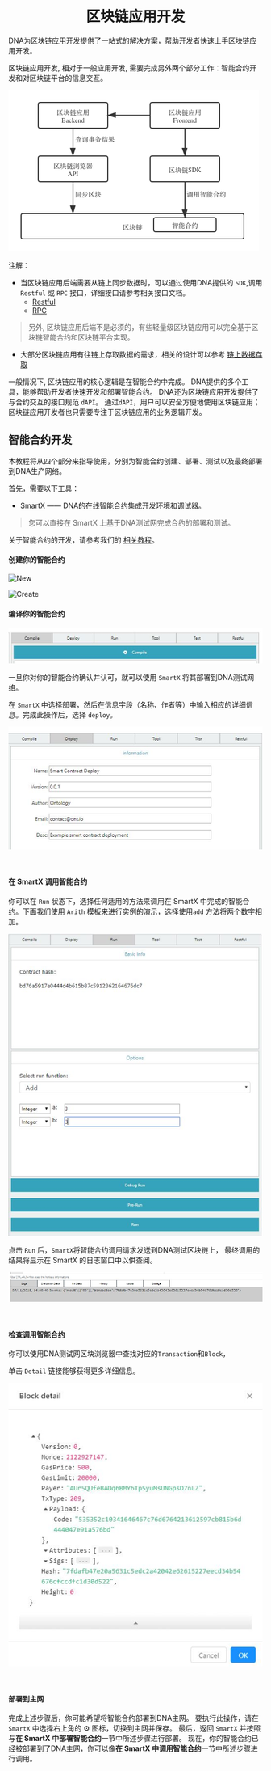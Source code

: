 <h1 align="center">区块链应用开发</h1>

DNA为区块链应用开发提供了一站式的解决方案，帮助开发者快速上手区块链应用开发。

区块链应用开发, 相对于一般应用开发, 需要完成另外两个部分工作：智能合约开发和对区块链平台的信息交互。

![dapp-development](./dapp-dev-cn.png)

注解：

* 当区块链应用后端需要从链上同步数据时，可以通过使用DNA提供的 ```SDK```,调用 ```Restful``` 或 ```RPC``` 接口，详细接口请参考相关接口文档。
  * [Restful](cli/06-restful-specification.md) 
  * [RPC](cli/05-rpc-specification.md)
> 另外, 区块链应用后端不是必须的，有些轻量级区块链应用可以完全基于区块链智能合约和区块链平台实现。

* 大部分区块链应用有往链上存取数据的需求，相关的设计可以参考 [链上数据存取](07-deposit-certificate.md)


一般情况下, 区块链应用的核心逻辑是在智能合约中完成。
DNA提供的多个工具，能够帮助开发者快速开发和部署智能合约。
DNA还为区块链应用开发提供了与合约交互的接口规范 ```dAPI```。
通过```dAPI```，用户可以安全方便地使用区块链应用；区块链应用开发者也只需要专注于区块链应用的业务逻辑开发。

## 智能合约开发

本教程将从四个部分来指导使用，分别为智能合约创建、部署、测试以及最终部署到DNA生产网络。

首先，需要以下工具：

- [SmartX](https://smartx.dnaproject.org/) —— DNA的在线智能合约集成开发环境和调试器。

> 您可以直接在 SmartX 上基于DNA测试网完成合约的部署和测试。

关于智能合约的开发，请参考我们的 [相关教程](smartcontract/01-started.md)。

#### 创建你的智能合约
![New](https://raw.githubusercontent.com/ontio/documentation/master/docs/lib/images/newSC.jpg)

![Create](https://raw.githubusercontent.com/ontio/documentation/master/docs/lib/images/createSC.jpg)


#### 编译你的智能合约

![Compile](https://raw.githubusercontent.com/ontio/documentation/master/docs/lib/images/SmartX_compile.jpg)


一旦你对你的智能合约确认并认可，就可以使用 ```SmartX``` 将其部署到DNA测试网络。

在 ```SmartX``` 中选择部署，然后在信息字段（名称、作者等）中输入相应的详细信息。完成此操作后，选择 `deploy`。

![SmartX deploy](https://raw.githubusercontent.com/ontio/documentation/master/docs/lib/images/SmartX_deploy.jpg)
<p>
<p><br>

####  在 SmartX 调用智能合约

你可以在 `Run` 状态下，选择任何适用的方法来调用在 SmartX 中完成的智能合约。下面我们使用 `Arith` 模板来进行实例的演示，选择使用`add` 方法将两个数字相加。

![SmartX invoke SC](https://raw.githubusercontent.com/ontio/documentation/master/docs/lib/images/SmartX_invoke_SC.jpg)

点击 `Run` 后，```SmartX```将智能合约调用请求发送到DNA测试区块链上， 最终调用的结果将显示在 SmartX 的日志窗口中以供查阅。

![SmartX invoke SC results](https://raw.githubusercontent.com/ontio/documentation/master/docs/lib/images/SmartX_invoke_SC_result.jpg)
<p><br>

#### 检查调用智能合约

你可以使用DNA测试网区块浏览器中查找对应的`Transaction`和`Block`， 

单击 `Detail` 链接能够获得更多详细信息。

![transaction details](https://raw.githubusercontent.com/ontio/documentation/master/docs/lib/images/solo-chain_transaction_invoke_details.jpg)
<p><br>

#### 部署到主网

完成上述步骤后，你可能希望将智能合约部署到DNA主网。
要执行此操作，请在 ```SmartX``` 中选择右上角的 ⚙ 图标，切换到主网并保存。
最后，返回 ```SmartX``` 并按照与**在 SmartX 中部署智能合约**一节中所述步骤进行部署。
现在，你的智能合约已经被部署到了DNA主网，你可以像**在 SmartX 中调用智能合约**一节中所述步骤进行调用。
